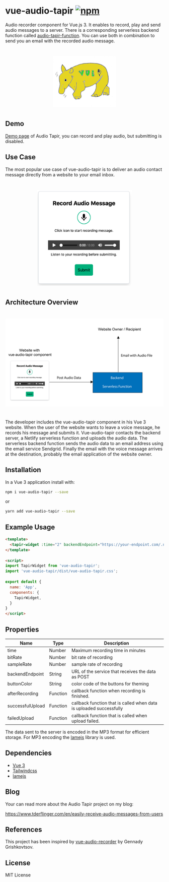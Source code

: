 # vue-audio-tapir [![npm](https://img.shields.io/npm/v/vue-audio-tapir)](https://www.npmjs.com/package/vue-audio-tapir)

Audio recorder component for Vue.js 3. It enables to record, play and send audio messages to a server.
There is a corresponding serverless backend function called [audio-tapir-function](https://github.com/tderflinger/audio-tapir-function).
You can use both in combination to send you an email with the recorded audio message.

<img src="./docs/the-tapir-color-new.png" style="display: block; margin: 40px auto; width: 200px" />

## Demo

[Demo page](https://tderflinger.github.io/vue-audio-tapir/) of Audio Tapir,
you can record and play audio, but submitting is disabled.

## Use Case

The most popular use case of vue-audio-tapir is to deliver an
audio contact message directly from a website to your email inbox.

<img src="./docs/screenshot.png" style="display: block; margin: 40px auto; width: 300px" />
 
## Architecture Overview

<img src="./docs/architecture-overview.png" style="display: block; margin: 40px auto; width: 550px" />

The developer includes the vue-audio-tapir component in his Vue 3 website. When the user of the website
wants to leave a voice message, he records his message and submits it. Vue-audio-tapir contacts the
backend server, a Netlify serverless function and uploads the audio data. The serverless backend function
sends the audio data to an email address using the email service Sendgrid.
Finally the email with the voice message arrives at the destination, probably the email application of the
website owner.

## Installation

In a Vue 3 application install with:

```bash
npm i vue-audio-tapir --save
```

or
```bash
yarn add vue-audio-tapir --save
```

## Example Usage

```html
<template>
  <tapir-widget :time="2" backendEndpoint="https://your-endpoint.com/.netlify/functions/audio-message" />
</template>

<script>
import TapirWidget from 'vue-audio-tapir';
import 'vue-audio-tapir/dist/vue-audio-tapir.css';

export default {
  name: 'App',
  components: {
    TapirWidget,
  }
}
</script>
```

## Properties

| Name             |  Type    | Description                                       | 
|------------------|----------|---------------------------------------------------|
| time             | Number   | Maximum recording time in minutes                 |
| bitRate          | Number   | bit rate of recording                             |
| sampleRate       | Number   | sample rate of recording                          |
| backendEndpoint  | String   | URL of the service that receives the data as POST |
| buttonColor      | String   | color code of the buttons for theming             |
| afterRecording   | Function | callback function when recording is finished.     |
| successfulUpload | Function | callback function that is called when data is uploaded successfully |
| failedUpload     | Function | callback function that is called when upload failed. |

The data sent to the server is encoded in the MP3 format for efficient storage.
For MP3 encoding the [lamejs](https://github.com/zhuker/lamejs) library is used.

## Dependencies

- [Vue 3](https://v3.vuejs.org/)
- [Tailwindcss](https://tailwindcss.com/)
- [lamejs](https://github.com/zhuker/lamejs)

## Blog

Your can read more about the Audio Tapir project on my blog: 

https://www.tderflinger.com/en/easily-receive-audio-messages-from-users

## References

This project has been inspired by [vue-audio-recorder](https://github.com/grishkovelli/vue-audio-recorder)
by Gennady Grishkovtsov.

## License

MIT License
